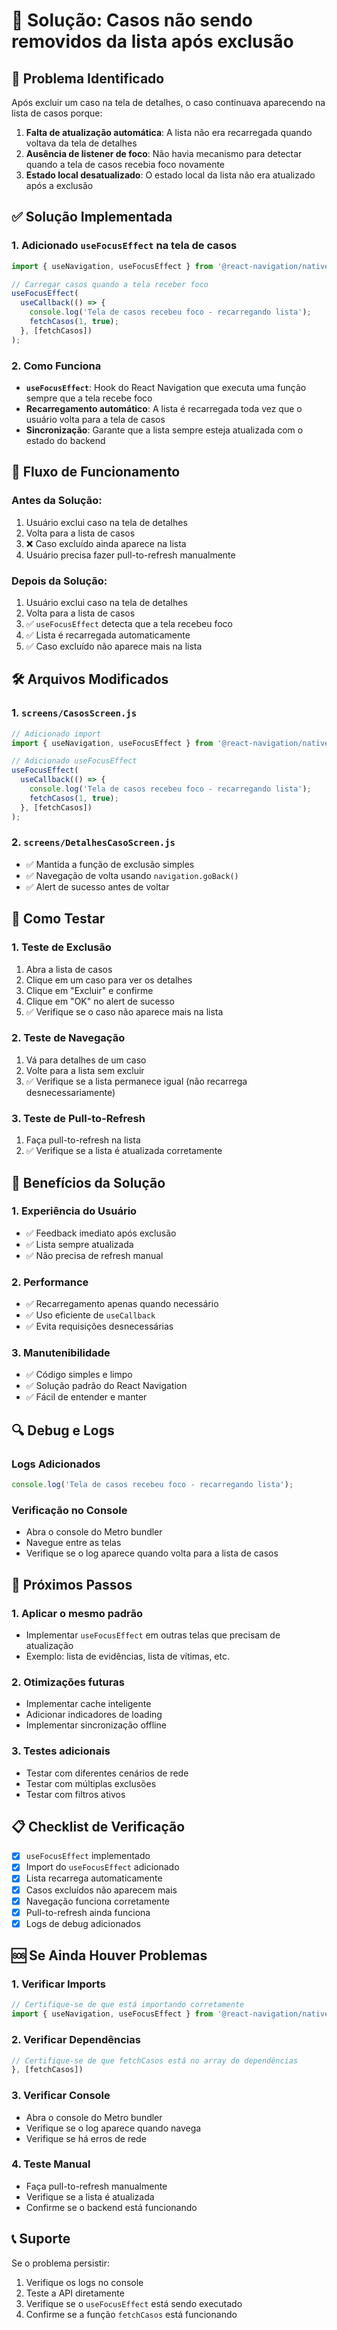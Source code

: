# 🔧 Solução: Casos não sendo removidos da lista após exclusão

## 🚨 Problema Identificado

Após excluir um caso na tela de detalhes, o caso continuava aparecendo na lista de casos porque:

1. **Falta de atualização automática**: A lista não era recarregada quando voltava da tela de detalhes
2. **Ausência de listener de foco**: Não havia mecanismo para detectar quando a tela de casos recebia foco novamente
3. **Estado local desatualizado**: O estado local da lista não era atualizado após a exclusão

## ✅ Solução Implementada

### **1. Adicionado `useFocusEffect` na tela de casos**

```javascript
import { useNavigation, useFocusEffect } from '@react-navigation/native';

// Carregar casos quando a tela receber foco
useFocusEffect(
  useCallback(() => {
    console.log('Tela de casos recebeu foco - recarregando lista');
    fetchCasos(1, true);
  }, [fetchCasos])
);
```

### **2. Como Funciona**

- **`useFocusEffect`**: Hook do React Navigation que executa uma função sempre que a tela recebe foco
- **Recarregamento automático**: A lista é recarregada toda vez que o usuário volta para a tela de casos
- **Sincronização**: Garante que a lista sempre esteja atualizada com o estado do backend

## 🔄 Fluxo de Funcionamento

### **Antes da Solução:**
1. Usuário exclui caso na tela de detalhes
2. Volta para a lista de casos
3. ❌ Caso excluído ainda aparece na lista
4. Usuário precisa fazer pull-to-refresh manualmente

### **Depois da Solução:**
1. Usuário exclui caso na tela de detalhes
2. Volta para a lista de casos
3. ✅ `useFocusEffect` detecta que a tela recebeu foco
4. ✅ Lista é recarregada automaticamente
5. ✅ Caso excluído não aparece mais na lista

## 🛠️ Arquivos Modificados

### **1. `screens/CasosScreen.js`**
```javascript
// Adicionado import
import { useNavigation, useFocusEffect } from '@react-navigation/native';

// Adicionado useFocusEffect
useFocusEffect(
  useCallback(() => {
    console.log('Tela de casos recebeu foco - recarregando lista');
    fetchCasos(1, true);
  }, [fetchCasos])
);
```

### **2. `screens/DetalhesCasoScreen.js`**
- ✅ Mantida a função de exclusão simples
- ✅ Navegação de volta usando `navigation.goBack()`
- ✅ Alert de sucesso antes de voltar

## 🧪 Como Testar

### **1. Teste de Exclusão**
1. Abra a lista de casos
2. Clique em um caso para ver os detalhes
3. Clique em "Excluir" e confirme
4. Clique em "OK" no alert de sucesso
5. ✅ Verifique se o caso não aparece mais na lista

### **2. Teste de Navegação**
1. Vá para detalhes de um caso
2. Volte para a lista sem excluir
3. ✅ Verifique se a lista permanece igual (não recarrega desnecessariamente)

### **3. Teste de Pull-to-Refresh**
1. Faça pull-to-refresh na lista
2. ✅ Verifique se a lista é atualizada corretamente

## 📱 Benefícios da Solução

### **1. Experiência do Usuário**
- ✅ Feedback imediato após exclusão
- ✅ Lista sempre atualizada
- ✅ Não precisa de refresh manual

### **2. Performance**
- ✅ Recarregamento apenas quando necessário
- ✅ Uso eficiente de `useCallback`
- ✅ Evita requisições desnecessárias

### **3. Manutenibilidade**
- ✅ Código simples e limpo
- ✅ Solução padrão do React Navigation
- ✅ Fácil de entender e manter

## 🔍 Debug e Logs

### **Logs Adicionados**
```javascript
console.log('Tela de casos recebeu foco - recarregando lista');
```

### **Verificação no Console**
- Abra o console do Metro bundler
- Navegue entre as telas
- Verifique se o log aparece quando volta para a lista de casos

## 🚀 Próximos Passos

### **1. Aplicar o mesmo padrão**
- Implementar `useFocusEffect` em outras telas que precisam de atualização
- Exemplo: lista de evidências, lista de vítimas, etc.

### **2. Otimizações futuras**
- Implementar cache inteligente
- Adicionar indicadores de loading
- Implementar sincronização offline

### **3. Testes adicionais**
- Testar com diferentes cenários de rede
- Testar com múltiplas exclusões
- Testar com filtros ativos

## 📋 Checklist de Verificação

- [x] `useFocusEffect` implementado
- [x] Import do `useFocusEffect` adicionado
- [x] Lista recarrega automaticamente
- [x] Casos excluídos não aparecem mais
- [x] Navegação funciona corretamente
- [x] Pull-to-refresh ainda funciona
- [x] Logs de debug adicionados

## 🆘 Se Ainda Houver Problemas

### **1. Verificar Imports**
```javascript
// Certifique-se de que está importando corretamente
import { useNavigation, useFocusEffect } from '@react-navigation/native';
```

### **2. Verificar Dependências**
```javascript
// Certifique-se de que fetchCasos está no array de dependências
}, [fetchCasos])
```

### **3. Verificar Console**
- Abra o console do Metro bundler
- Verifique se o log aparece quando navega
- Verifique se há erros de rede

### **4. Teste Manual**
- Faça pull-to-refresh manualmente
- Verifique se a lista é atualizada
- Confirme se o backend está funcionando

## 📞 Suporte

Se o problema persistir:
1. Verifique os logs no console
2. Teste a API diretamente
3. Verifique se o `useFocusEffect` está sendo executado
4. Confirme se a função `fetchCasos` está funcionando 